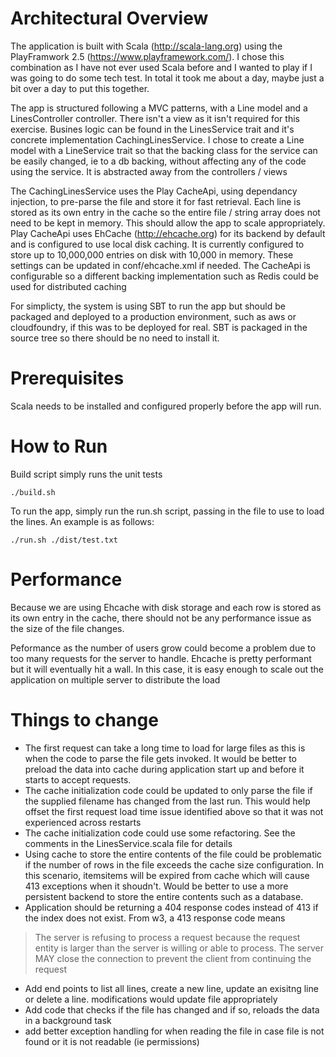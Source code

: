 # Architectural Overview

The application is built with Scala (http://scala-lang.org) using the PlayFramwork 2.5 (https://www.playframework.com/). I chose this combination as I have not ever used Scala before and I wanted to play if I was going to do some tech test. In total it took me about a day, maybe just a bit over a day to put this together.

The app is structured following a MVC patterns, with a Line model and a LinesController controller. There isn't a view as it isn't required for this exercise. Busines logic can be found in the LinesService trait and it's concrete implementation CachingLinesService. I chose to create a Line model with a LineService trait so that the backing class for the service can be easily changed, ie to a db backing, without affecting any of the code using the service. It is abstracted away from the controllers / views

The CachingLinesService uses the Play CacheApi, using dependancy injection, to pre-parse the file and store it for fast retrieval. Each line is stored as its own entry in the cache so the entire file / string array does not need to be kept in memory. This should allow the app to scale appropriately. Play CacheApi uses EhCache (http://ehcache.org) for its backend by default and is configured to use local disk caching. It is currently configured to store up to 10,000,000 entries on disk with 10,000 in memory. These settings can be updated in conf/ehcache.xml if needed. The CacheApi is configurable so a different backing implementation such as Redis could be used for distributed caching

For simplicty, the system is using SBT to run the app but should be packaged and deployed to a production environment, such as aws or cloudfoundry, if this was to be deployed for real. SBT is packaged in the source tree so there should be no need to install it.

# Prerequisites

Scala needs to be installed and configured properly before the app will run.

# How to Run

Build script simply runs the unit tests

    ./build.sh

To run the app, simply run the run.sh script, passing in the file to use to load the lines. An example is as follows:

    ./run.sh ./dist/test.txt

# Performance

Because we are using Ehcache with disk storage and each row is stored as its own entry in the cache, there should not be any performance issue as the size of the file changes.

Peformance as the number of users grow could become a problem due to too many requests for the server to handle. Ehcache is pretty performant but it will eventually hit a wall. In this case, it is easy enough to scale out the application on multiple server to distribute the load

# Things to change

* The first request can take a long time to load for large files as this is when the code to parse the file gets invoked. It would be better to preload the data into cache during application start up and before it starts to accept requests.
* The cache initialization code could be updated to only parse the file if the supplied filename has changed from the last run. This would help offset the first request load time issue identified above so that it was not experienced across restarts
* The cache initialization code could use some refactoring. See the comments in the LinesService.scala file for details
* Using cache to store the entire contents of the file could be problematic if the number of rows in the file exceeds the cache size configuration. In this scenario, itemsitems will be expired from cache which will cause 413 exceptions when it shoudn't. Would be better to use a more persistent backend to store the entire contents such as a database.
* Application should be returning a 404 response codes instead of 413 if the index does not exist. From w3, a 413 response code means
> The server is refusing to process a request because the request entity is larger than the server is willing or able to process. The server MAY close the connection to prevent the client from continuing the request
* Add end points to list all lines, create a new line, update an exisitng line or delete a line. modifications would update file appropriately
* Add code that checks if the file has changed and if so, reloads the data in a background task
* add better exception handling for when reading the file in case file is not found or it is not readable (ie permissions)
